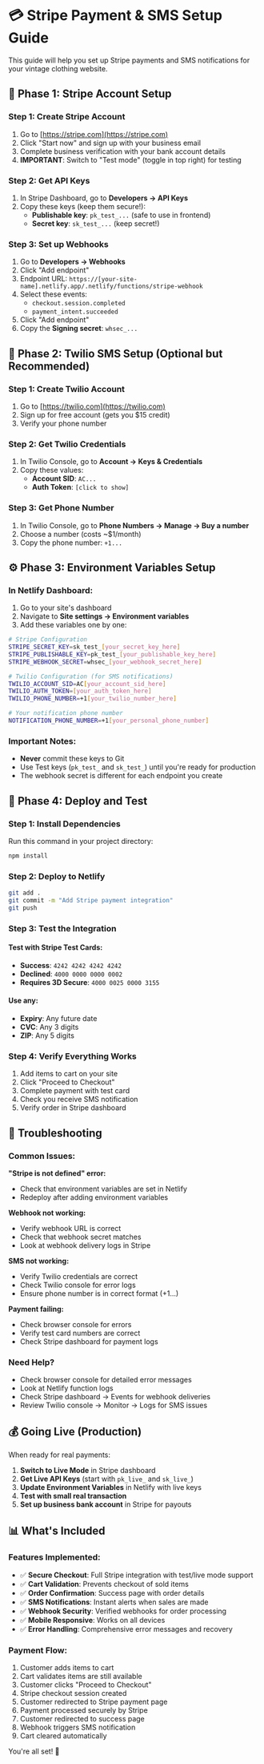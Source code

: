 # 💳 Stripe Payment & SMS Setup Guide

This guide will help you set up Stripe payments and SMS notifications for your vintage clothing website.

## 🏦 Phase 1: Stripe Account Setup

### Step 1: Create Stripe Account
1. Go to [https://stripe.com](https://stripe.com)
2. Click "Start now" and sign up with your business email
3. Complete business verification with your bank account details
4. **IMPORTANT**: Switch to "Test mode" (toggle in top right) for testing

### Step 2: Get API Keys
1. In Stripe Dashboard, go to **Developers → API Keys**
2. Copy these keys (keep them secure!):
   - **Publishable key**: `pk_test_...` (safe to use in frontend)
   - **Secret key**: `sk_test_...` (keep secret!)

### Step 3: Set up Webhooks
1. Go to **Developers → Webhooks**
2. Click "Add endpoint"
3. Endpoint URL: `https://[your-site-name].netlify.app/.netlify/functions/stripe-webhook`
4. Select these events:
   - `checkout.session.completed`
   - `payment_intent.succeeded`
5. Click "Add endpoint"
6. Copy the **Signing secret**: `whsec_...`

## 📱 Phase 2: Twilio SMS Setup (Optional but Recommended)

### Step 1: Create Twilio Account
1. Go to [https://twilio.com](https://twilio.com)
2. Sign up for free account (gets you $15 credit)
3. Verify your phone number

### Step 2: Get Twilio Credentials
1. In Twilio Console, go to **Account → Keys & Credentials**
2. Copy these values:
   - **Account SID**: `AC...`
   - **Auth Token**: `[click to show]`

### Step 3: Get Phone Number
1. In Twilio Console, go to **Phone Numbers → Manage → Buy a number**
2. Choose a number (costs ~$1/month)
3. Copy the phone number: `+1...`

## ⚙️ Phase 3: Environment Variables Setup

### In Netlify Dashboard:
1. Go to your site's dashboard
2. Navigate to **Site settings → Environment variables**
3. Add these variables one by one:

```bash
# Stripe Configuration
STRIPE_SECRET_KEY=sk_test_[your_secret_key_here]
STRIPE_PUBLISHABLE_KEY=pk_test_[your_publishable_key_here] 
STRIPE_WEBHOOK_SECRET=whsec_[your_webhook_secret_here]

# Twilio Configuration (for SMS notifications)
TWILIO_ACCOUNT_SID=AC[your_account_sid_here]
TWILIO_AUTH_TOKEN=[your_auth_token_here]
TWILIO_PHONE_NUMBER=+1[your_twilio_number_here]

# Your notification phone number
NOTIFICATION_PHONE_NUMBER=+1[your_personal_phone_number]
```

### Important Notes:
- **Never** commit these keys to Git
- Use Test keys (`pk_test_` and `sk_test_`) until you're ready for production
- The webhook secret is different for each endpoint you create

## 🚀 Phase 4: Deploy and Test

### Step 1: Install Dependencies
Run this command in your project directory:
```bash
npm install
```

### Step 2: Deploy to Netlify
```bash
git add .
git commit -m "Add Stripe payment integration"
git push
```

### Step 3: Test the Integration

#### Test with Stripe Test Cards:
- **Success**: `4242 4242 4242 4242`
- **Declined**: `4000 0000 0000 0002`
- **Requires 3D Secure**: `4000 0025 0000 3155`

#### Use any:
- **Expiry**: Any future date
- **CVC**: Any 3 digits
- **ZIP**: Any 5 digits

### Step 4: Verify Everything Works
1. Add items to cart on your site
2. Click "Proceed to Checkout"
3. Complete payment with test card
4. Check you receive SMS notification
5. Verify order in Stripe dashboard

## 🔧 Troubleshooting

### Common Issues:

**"Stripe is not defined" error:**
- Check that environment variables are set in Netlify
- Redeploy after adding environment variables

**Webhook not working:**
- Verify webhook URL is correct
- Check that webhook secret matches
- Look at webhook delivery logs in Stripe

**SMS not working:**
- Verify Twilio credentials are correct
- Check Twilio console for error logs
- Ensure phone number is in correct format (+1...)

**Payment failing:**
- Check browser console for errors
- Verify test card numbers are correct
- Check Stripe dashboard for payment logs

### Need Help?
- Check browser console for detailed error messages
- Look at Netlify function logs
- Check Stripe dashboard → Events for webhook deliveries
- Review Twilio console → Monitor → Logs for SMS issues

## 💰 Going Live (Production)

When ready for real payments:

1. **Switch to Live Mode** in Stripe dashboard
2. **Get Live API Keys** (start with `pk_live_` and `sk_live_`)
3. **Update Environment Variables** in Netlify with live keys
4. **Test with small real transaction**
5. **Set up business bank account** in Stripe for payouts

## 📊 What's Included

### Features Implemented:
- ✅ **Secure Checkout**: Full Stripe integration with test/live mode support
- ✅ **Cart Validation**: Prevents checkout of sold items
- ✅ **Order Confirmation**: Success page with order details
- ✅ **SMS Notifications**: Instant alerts when sales are made
- ✅ **Webhook Security**: Verified webhooks for order processing
- ✅ **Mobile Responsive**: Works on all devices
- ✅ **Error Handling**: Comprehensive error messages and recovery

### Payment Flow:
1. Customer adds items to cart
2. Cart validates items are still available
3. Customer clicks "Proceed to Checkout"
4. Stripe checkout session created
5. Customer redirected to Stripe payment page
6. Payment processed securely by Stripe
7. Customer redirected to success page
8. Webhook triggers SMS notification
9. Cart cleared automatically

You're all set! 🎉